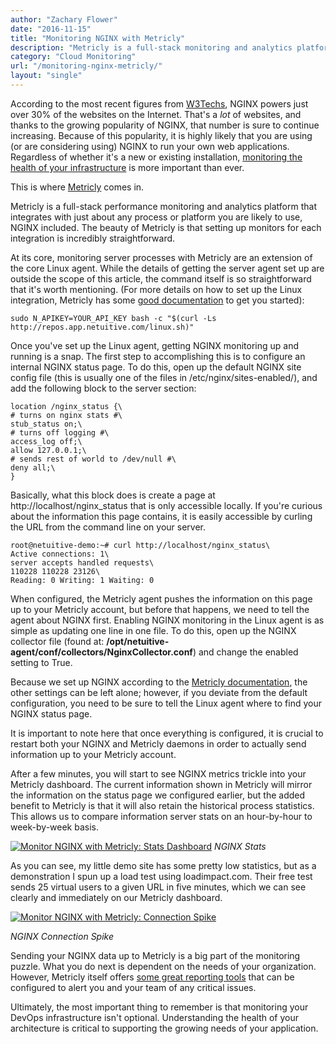 ```yaml
---
author: "Zachary Flower"
date: "2016-11-15"
title: "Monitoring NGINX with Metricly"
description: "Metricly is a full-stack monitoring and analytics platform that integrates fully with NGINX. Here's how to begin monitoring NGINX with Metricly."
category: "Cloud Monitoring"
url: "/monitoring-nginx-metricly/"
layout: "single"
---
```



According to the most recent figures from [W3Techs](https://w3techs.com/technologies/cross/web_server/ranking), NGINX powers just over 30% of the websites on the Internet. That's a *lot* of websites, and thanks to the growing popularity of NGINX, that number is sure to continue increasing. Because of this popularity, it is highly likely that you are using (or are considering using) NGINX to run your own web applications. Regardless of whether it's a new or existing installation, [monitoring the health of your infrastructure](/nginx-monitoring-basics) is more important than ever.

This is where [Metricly](/aws-cost-tool) comes in.

Metricly is a full-stack performance monitoring and analytics platform that integrates with just about any process or platform you are likely to use, NGINX included. The beauty of Metricly is that setting up monitors for each integration is incredibly straightforward.

At its core, monitoring server processes with Metricly are an extension of the core Linux agent. While the details of getting the server agent set up are outside the scope of this article, the command itself is so straightforward that it's worth mentioning. (For more details on how to set up the Linux integration, Metricly has some [good documentation](https://docs.metricly.com/integrations/agents/linux-agent/) to get you started):

    sudo N_APIKEY=YOUR_API_KEY bash -c "$(curl -Ls http://repos.app.netuitive.com/linux.sh)"

Once you've set up the Linux agent, getting NGINX monitoring up and running is a snap. The first step to accomplishing this is to configure an internal NGINX status page. To do this, open up the default NGINX site config file (this is usually one of the files in /etc/nginx/sites-enabled/), and add the following block to the server section:

    location /nginx_status {\
    # turns on nginx stats #\
    stub_status on;\
    # turns off logging #\
    access_log off;\
    allow 127.0.0.1;\
    # sends rest of world to /dev/null #\
    deny all;\
    }

Basically, what this block does is create a page at http://localhost/nginx_status that is only accessible locally. If you're curious about the information this page contains, it is easily accessible by curling the URL from the command line on your server.

    root@netuitive-demo:~# curl http://localhost/nginx_status\
    Active connections: 1\
    server accepts handled requests\
    110228 110228 23126\
    Reading: 0 Writing: 1 Waiting: 0

When configured, the Metricly agent pushes the information on this page up to your Metricly account, but before that happens, we need to tell the agent about NGINX first. Enabling NGINX monitoring in the Linux agent is as simple as updating one line in one file. To do this, open up the NGINX collector file (found at: **/opt/netuitive-agent/conf/collectors/NginxCollector.conf**) and change the enabled setting to True.

Because we set up NGINX according to the [Metricly documentation](https://docs.metricly.com/integrations/ngnix/), the other settings can be left alone; however, if you deviate from the default configuration, you need to be sure to tell the Linux agent where to find your NGINX status page.

It is important to note here that once everything is configured, it is crucial to restart both your NGINX and Metricly daemons in order to actually send information up to your Metricly account.

After a few minutes, you will start to see NGINX metrics trickle into your Metricly dashboard. The current information shown in Metricly will mirror the information on the status page we configured earlier, but the added benefit to Metricly is that it will also retain the historical process statistics. This allows us to compare information server stats on an hour-by-hour to week-by-week basis.

[![Monitor NGINX with Metricly: Stats Dashboard](https://s3-us-west-2.amazonaws.com/com-netuitive-app-usw2-public/wp-content/uploads/2017/07/NGINX-Dashboard-1-1024x535.png)](https://s3-us-west-2.amazonaws.com/com-netuitive-app-usw2-public/wp-content/uploads/2017/07/NGINX-Dashboard-1.png)
*NGINX Stats*

As you can see, my little demo site has some pretty low statistics, but as a demonstration I spun up a load test using loadimpact.com. Their free test sends 25 virtual users to a given URL in five  minutes, which we can see clearly and immediately on our Metricly dashboard.

[![Monitor NGINX with Metricly: Connection Spike](https://s3-us-west-2.amazonaws.com/com-netuitive-app-usw2-public/wp-content/uploads/2017/07/NGINX-Dashboard-2.png)](https://s3-us-west-2.amazonaws.com/com-netuitive-app-usw2-public/wp-content/uploads/2017/07/NGINX-Dashboard-2.png)

*NGINX Connection Spike*

Sending your NGINX data up to Metricly is a big part of the monitoring puzzle. What you do next is dependent on the needs of your organization. However, Metricly itself offers [some great reporting tools](/aws-cost-tool) that can be configured to alert you and your team of any critical issues.

Ultimately, the most important thing to remember is that monitoring your DevOps infrastructure isn't optional. Understanding the health of your architecture is critical to supporting the growing needs of your application.

